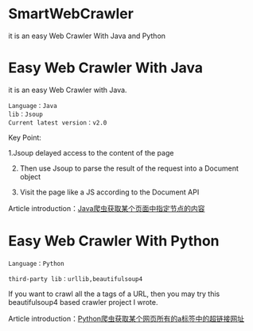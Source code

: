 # SmartWebCrawler

it is an easy Web Crawler With Java and Python

# Easy Web Crawler With Java

it is an easy Web Crawler with Java.

```
Language：Java
lib：Jsoup
Current latest version：v2.0
```
Key Point:

1.Jsoup delayed access to the content of the page

2. Then use Jsoup to parse the result of the request into a Document object

3. Visit the page like a JS according to the Document API

Article introduction：[Java爬虫获取某个页面中指定节点的内容](https://blog.csdn.net/hadues/article/details/88983055)

# Easy Web Crawler With Python

```
Language：Python

third-party lib：urllib,beautifulsoup4
```

If you want to crawl all the a tags of a URL, then you may try this beautifulsoup4 based crawler project I wrote.

Article introduction：[Python爬虫获取某个网页所有的a标签中的超链接网址](https://blog.csdn.net/hadues/article/details/88981686)
